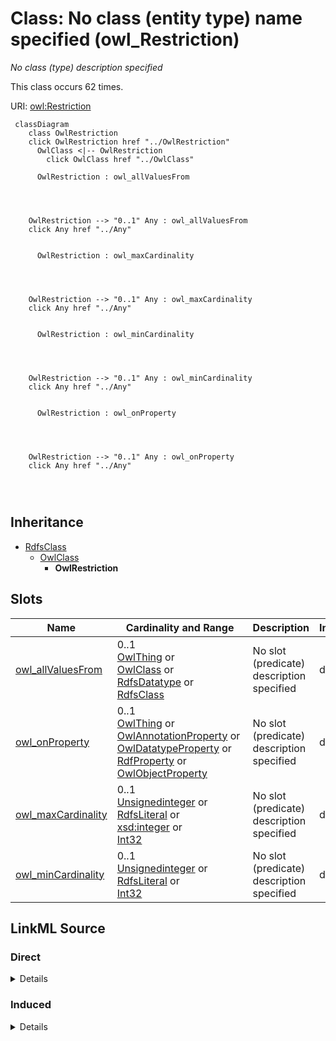 

# Class: No class (entity type) name specified (owl_Restriction)


_No class (type) description specified_






This class occurs 62 times.


URI: [owl:Restriction](http://www.w3.org/2002/07/owl#Restriction)






```mermaid
 classDiagram
    class OwlRestriction
    click OwlRestriction href "../OwlRestriction"
      OwlClass <|-- OwlRestriction
        click OwlClass href "../OwlClass"
      
      OwlRestriction : owl_allValuesFrom
        
          
    
    
    OwlRestriction --> "0..1" Any : owl_allValuesFrom
    click Any href "../Any"

        
      OwlRestriction : owl_maxCardinality
        
          
    
    
    OwlRestriction --> "0..1" Any : owl_maxCardinality
    click Any href "../Any"

        
      OwlRestriction : owl_minCardinality
        
          
    
    
    OwlRestriction --> "0..1" Any : owl_minCardinality
    click Any href "../Any"

        
      OwlRestriction : owl_onProperty
        
          
    
    
    OwlRestriction --> "0..1" Any : owl_onProperty
    click Any href "../Any"

        
      
```





## Inheritance
* [RdfsClass](../classes/RdfsClass.md)
    * [OwlClass](../classes/OwlClass.md)
        * **OwlRestriction**



## Slots

| Name | Cardinality and Range | Description | Inheritance | Occurrences |
| ---  | --- | --- | --- | --- |
| [owl_allValuesFrom](../slots/owl_allValuesFrom.md) | 0..1 <br/> [OwlThing](../classes/OwlThing.md)&nbsp;or&nbsp;<br />[OwlClass](../classes/OwlClass.md)&nbsp;or&nbsp;<br />[RdfsDatatype](../classes/RdfsDatatype.md)&nbsp;or&nbsp;<br />[RdfsClass](../classes/RdfsClass.md) | No slot (predicate) description specified <br/>  | direct | 55 |
| [owl_onProperty](../slots/owl_onProperty.md) | 0..1 <br/> [OwlThing](../classes/OwlThing.md)&nbsp;or&nbsp;<br />[OwlAnnotationProperty](../classes/OwlAnnotationProperty.md)&nbsp;or&nbsp;<br />[OwlDatatypeProperty](../classes/OwlDatatypeProperty.md)&nbsp;or&nbsp;<br />[RdfProperty](../classes/RdfProperty.md)&nbsp;or&nbsp;<br />[OwlObjectProperty](../classes/OwlObjectProperty.md) | No slot (predicate) description specified <br/>  | direct | 89 |
| [owl_maxCardinality](../slots/owl_maxCardinality.md) | 0..1 <br/> [Unsignedinteger](../types/Unsignedinteger.md)&nbsp;or&nbsp;<br />[RdfsLiteral](../classes/RdfsLiteral.md)&nbsp;or&nbsp;<br />[xsd:integer](http://www.w3.org/2001/XMLSchema#integer)&nbsp;or&nbsp;<br />[Int32](../types/Int32.md) | No slot (predicate) description specified <br/>  | direct | 31 |
| [owl_minCardinality](../slots/owl_minCardinality.md) | 0..1 <br/> [Unsignedinteger](../types/Unsignedinteger.md)&nbsp;or&nbsp;<br />[RdfsLiteral](../classes/RdfsLiteral.md)&nbsp;or&nbsp;<br />[Int32](../types/Int32.md) | No slot (predicate) description specified <br/>  | direct | 11 |














## LinkML Source

<!-- TODO: investigate https://stackoverflow.com/questions/37606292/how-to-create-tabbed-code-blocks-in-mkdocs-or-sphinx -->

### Direct

<details>

```yaml
name: owl_Restriction
conforms_to: No schema conformance document specified
annotations:
  count:
    tag: count
    value: 62
description: No class (type) description specified
title: No class (entity type) name specified
from_schema: sawgraph-kg
rank: 1000
is_a: owl_Class
slots:
- owl_allValuesFrom
- owl_onProperty
- owl_maxCardinality
- owl_minCardinality
slot_usage:
  owl_allValuesFrom:
    name: owl_allValuesFrom
    annotations:
      owl_Class:
        tag: owl_Class
        value: 13
      owl_Thing:
        tag: owl_Thing
        value: 20
      rdfs_Class:
        tag: rdfs_Class
        value: 20
      rdfs_Datatype:
        tag: rdfs_Datatype
        value: 2
  owl_maxCardinality:
    name: owl_maxCardinality
    annotations:
      int32:
        tag: int32
        value: 7
      integer:
        tag: integer
        value: 20
      unsignedinteger:
        tag: unsignedinteger
        value: 4
  owl_minCardinality:
    name: owl_minCardinality
    annotations:
      int32:
        tag: int32
        value: 2
      unsignedinteger:
        tag: unsignedinteger
        value: 9
  owl_onProperty:
    name: owl_onProperty
    annotations:
      owl_AnnotationProperty:
        tag: owl_AnnotationProperty
        value: 1
      owl_DatatypeProperty:
        tag: owl_DatatypeProperty
        value: 2
      owl_ObjectProperty:
        tag: owl_ObjectProperty
        value: 8
      owl_Thing:
        tag: owl_Thing
        value: 62
      rdf_Property:
        tag: rdf_Property
        value: 16
class_uri: owl:Restriction

```
</details>

### Induced

<details>

```yaml
name: owl_Restriction
conforms_to: No schema conformance document specified
annotations:
  count:
    tag: count
    value: 62
description: No class (type) description specified
title: No class (entity type) name specified
from_schema: sawgraph-kg
rank: 1000
is_a: owl_Class
slot_usage:
  owl_allValuesFrom:
    name: owl_allValuesFrom
    annotations:
      owl_Class:
        tag: owl_Class
        value: 13
      owl_Thing:
        tag: owl_Thing
        value: 20
      rdfs_Class:
        tag: rdfs_Class
        value: 20
      rdfs_Datatype:
        tag: rdfs_Datatype
        value: 2
  owl_maxCardinality:
    name: owl_maxCardinality
    annotations:
      int32:
        tag: int32
        value: 7
      integer:
        tag: integer
        value: 20
      unsignedinteger:
        tag: unsignedinteger
        value: 4
  owl_minCardinality:
    name: owl_minCardinality
    annotations:
      int32:
        tag: int32
        value: 2
      unsignedinteger:
        tag: unsignedinteger
        value: 9
  owl_onProperty:
    name: owl_onProperty
    annotations:
      owl_AnnotationProperty:
        tag: owl_AnnotationProperty
        value: 1
      owl_DatatypeProperty:
        tag: owl_DatatypeProperty
        value: 2
      owl_ObjectProperty:
        tag: owl_ObjectProperty
        value: 8
      owl_Thing:
        tag: owl_Thing
        value: 62
      rdf_Property:
        tag: rdf_Property
        value: 16
attributes:
  owl_allValuesFrom:
    name: owl_allValuesFrom
    annotations:
      owl_Class:
        tag: owl_Class
        value: 13
      owl_Thing:
        tag: owl_Thing
        value: 20
      rdfs_Class:
        tag: rdfs_Class
        value: 20
      rdfs_Datatype:
        tag: rdfs_Datatype
        value: 2
    description: No slot (predicate) description specified
    title: No slot (predicate) name specified
    examples:
    - object:
        example_object: qudt:EnumeratedValue
        example_object_type: owl_Thing
        example_predicate: owl:allValuesFrom
        example_subject: _:B028f2531b3b2d380ecbddd6893801342
        example_subject_type: owl_Restriction
    - object:
        example_object: qudt:EnumeratedValue
        example_object_type: owl_Class
        example_predicate: owl:allValuesFrom
        example_subject: _:B028f2531b3b2d380ecbddd6893801342
        example_subject_type: owl_Restriction
    - object:
        example_object: qudt:EnumeratedValue
        example_object_type: rdfs_Class
        example_predicate: owl:allValuesFrom
        example_subject: _:B028f2531b3b2d380ecbddd6893801342
        example_subject_type: owl_Restriction
    - object:
        example_object: xsd:string
        example_object_type: rdfs_Datatype
        example_predicate: owl:allValuesFrom
        example_subject: _:Bc72f0a6928d26f5f09981dbdf8032c33
        example_subject_type: owl_Restriction
    from_schema: sawgraph-kg
    rank: 1000
    slot_uri: owl:allValuesFrom
    alias: owl_allValuesFrom
    owner: owl_Restriction
    domain_of:
    - owl_Restriction
    union_of:
    - '{''domain'': ''owl_Class''}'
    - '{''domain'': ''owl_Restriction''}'
    - '{''domain'': ''rdfs_Class''}'
    range: Any
    any_of:
    - range: owl_Thing
    - range: owl_Class
    - range: rdfs_Datatype
    - range: rdfs_Class
  owl_onProperty:
    name: owl_onProperty
    annotations:
      owl_AnnotationProperty:
        tag: owl_AnnotationProperty
        value: 1
      owl_DatatypeProperty:
        tag: owl_DatatypeProperty
        value: 2
      owl_ObjectProperty:
        tag: owl_ObjectProperty
        value: 8
      owl_Thing:
        tag: owl_Thing
        value: 62
      rdf_Property:
        tag: rdf_Property
        value: 16
    description: No slot (predicate) description specified
    title: No slot (predicate) name specified
    examples:
    - object:
        example_object: qudt:enumeratedValue
        example_object_type: owl_Thing
        example_predicate: owl:onProperty
        example_subject: _:B028f2531b3b2d380ecbddd6893801342
        example_subject_type: owl_Restriction
    - object:
        example_object: qudt:enumeratedValue
        example_object_type: rdf_Property
        example_predicate: owl:onProperty
        example_subject: _:B028f2531b3b2d380ecbddd6893801342
        example_subject_type: owl_Restriction
    - object:
        example_object: qudt:enumeratedValue
        example_object_type: owl_ObjectProperty
        example_predicate: owl:onProperty
        example_subject: _:B028f2531b3b2d380ecbddd6893801342
        example_subject_type: owl_Restriction
    - object:
        example_object: qudt:abbreviation
        example_object_type: owl_DatatypeProperty
        example_predicate: owl:onProperty
        example_subject: _:B2884e26759d573de491a452ee02cd5be
        example_subject_type: owl_Restriction
    - object:
        example_object: dct:description
        example_object_type: owl_AnnotationProperty
        example_predicate: owl:onProperty
        example_subject: _:B3132a05d8995a22458a38f94cdb45e45
        example_subject_type: owl_Restriction
    from_schema: sawgraph-kg
    rank: 1000
    slot_uri: owl:onProperty
    alias: owl_onProperty
    owner: owl_Restriction
    domain_of:
    - owl_Restriction
    union_of:
    - '{''domain'': ''owl_Class''}'
    - '{''domain'': ''owl_Restriction''}'
    - '{''domain'': ''rdfs_Class''}'
    range: Any
    any_of:
    - range: owl_Thing
    - range: owl_AnnotationProperty
    - range: owl_DatatypeProperty
    - range: rdf_Property
    - range: owl_ObjectProperty
  owl_maxCardinality:
    name: owl_maxCardinality
    annotations:
      int32:
        tag: int32
        value: 7
      integer:
        tag: integer
        value: 20
      unsignedinteger:
        tag: unsignedinteger
        value: 4
    description: No slot (predicate) description specified
    title: No slot (predicate) name specified
    examples:
    - object:
        example_object: '1'
        example_object_type: integer
        example_predicate: owl:maxCardinality
        example_subject: _:B040a3495e8a7e81253a5a9e35c747f26
        example_subject_type: owl_Restriction
    - object:
        example_object: '1'
        example_object_type: int32
        example_predicate: owl:maxCardinality
        example_subject: _:B2884e26759d573de491a452ee02cd5be
        example_subject_type: owl_Restriction
    - object:
        example_object: '1'
        example_object_type: unsignedinteger
        example_predicate: owl:maxCardinality
        example_subject: _:B9fab7a8c48e9f0c2663ef5cda30b2842
        example_subject_type: owl_Restriction
    from_schema: sawgraph-kg
    rank: 1000
    slot_uri: owl:maxCardinality
    alias: owl_maxCardinality
    owner: owl_Restriction
    domain_of:
    - owl_Restriction
    union_of:
    - '{''domain'': ''owl_Class''}'
    - '{''domain'': ''owl_Restriction''}'
    - '{''domain'': ''rdfs_Class''}'
    range: Any
    any_of:
    - range: unsignedinteger
    - range: rdfs_Literal
    - range: integer
    - range: int32
  owl_minCardinality:
    name: owl_minCardinality
    annotations:
      int32:
        tag: int32
        value: 2
      unsignedinteger:
        tag: unsignedinteger
        value: 9
    description: No slot (predicate) description specified
    title: No slot (predicate) name specified
    examples:
    - object:
        example_object: '0'
        example_object_type: int32
        example_predicate: owl:minCardinality
        example_subject: _:B034dc74789599b0e98c60b3a0f255193
        example_subject_type: owl_Restriction
    - object:
        example_object: '0'
        example_object_type: unsignedinteger
        example_predicate: owl:minCardinality
        example_subject: _:B07369d6468d5ba92651edaaff1cab22e
        example_subject_type: owl_Restriction
    from_schema: sawgraph-kg
    rank: 1000
    slot_uri: owl:minCardinality
    alias: owl_minCardinality
    owner: owl_Restriction
    domain_of:
    - owl_Restriction
    union_of:
    - '{''domain'': ''owl_Class''}'
    - '{''domain'': ''owl_Restriction''}'
    - '{''domain'': ''rdfs_Class''}'
    range: Any
    any_of:
    - range: unsignedinteger
    - range: rdfs_Literal
    - range: int32
class_uri: owl:Restriction

```
</details>